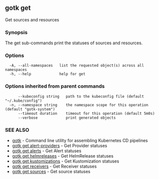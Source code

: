 ## gotk get

Get sources and resources

### Synopsis

The get sub-commands print the statuses of sources and resources.

### Options

```
  -A, --all-namespaces   list the requested object(s) across all namespaces
  -h, --help             help for get
```

### Options inherited from parent commands

```
      --kubeconfig string   path to the kubeconfig file (default "~/.kube/config")
  -n, --namespace string    the namespace scope for this operation (default "gotk-system")
      --timeout duration    timeout for this operation (default 5m0s)
      --verbose             print generated objects
```

### SEE ALSO

* [gotk](gotk.md)	 - Command line utility for assembling Kubernetes CD pipelines
* [gotk get alert-providers](gotk_get_alert-providers.md)	 - Get Provider statuses
* [gotk get alerts](gotk_get_alerts.md)	 - Get Alert statuses
* [gotk get helmreleases](gotk_get_helmreleases.md)	 - Get HelmRelease statuses
* [gotk get kustomizations](gotk_get_kustomizations.md)	 - Get Kustomization statuses
* [gotk get receivers](gotk_get_receivers.md)	 - Get Receiver statuses
* [gotk get sources](gotk_get_sources.md)	 - Get source statuses

